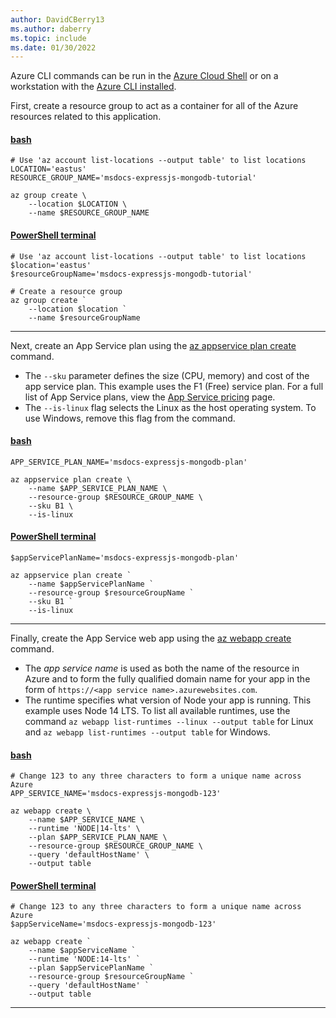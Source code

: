 ```yaml
---
author: DavidCBerry13
ms.author: daberry
ms.topic: include
ms.date: 01/30/2022
---
```

Azure CLI commands can be run in the [Azure Cloud Shell](https://shell.azure.com) or on a workstation with the [Azure CLI installed](/cli/azure/install-azure-cli).

First, create a resource group to act as a container for all of the Azure resources related to this application.

#### [bash](#tab/terminal-bash)

```azurecli
# Use 'az account list-locations --output table' to list locations
LOCATION='eastus'
RESOURCE_GROUP_NAME='msdocs-expressjs-mongodb-tutorial'

az group create \
    --location $LOCATION \
    --name $RESOURCE_GROUP_NAME
```

#### [PowerShell terminal](#tab/terminal-powershell)

```azurecli
# Use 'az account list-locations --output table' to list locations
$location='eastus'
$resourceGroupName='msdocs-expressjs-mongodb-tutorial'

# Create a resource group
az group create `
    --location $location `
    --name $resourceGroupName
```

---

Next, create an App Service plan using the [az appservice plan create](/cli/azure/appservice/plan#az_appservice_plan_create) command.

* The `--sku` parameter defines the size (CPU, memory) and cost of the app service plan.  This example uses the F1 (Free) service plan.  For a full list of App Service plans, view the [App Service pricing](https://azure.microsoft.com/pricing/details/app-service/windows/) page.
* The `--is-linux` flag selects the Linux as the host operating system.  To use Windows, remove this flag from the command.

#### [bash](#tab/terminal-bash)

```azurecli
APP_SERVICE_PLAN_NAME='msdocs-expressjs-mongodb-plan'    

az appservice plan create \
    --name $APP_SERVICE_PLAN_NAME \
    --resource-group $RESOURCE_GROUP_NAME \
    --sku B1 \
    --is-linux
```

#### [PowerShell terminal](#tab/terminal-powershell)

```azurecli
$appServicePlanName='msdocs-expressjs-mongodb-plan'

az appservice plan create `
    --name $appServicePlanName `
    --resource-group $resourceGroupName `
    --sku B1 `
    --is-linux
```

---

Finally, create the App Service web app using the [az webapp create](/cli/azure/webapp#az_webapp_create) command.  

* The *app service name* is used as both the name of the resource in Azure and to form the fully qualified domain name for your app in the form of `https://<app service name>.azurewebsites.com`.
* The runtime specifies what version of Node your app is running. This example uses Node 14 LTS. To list all available runtimes, use the command `az webapp list-runtimes --linux --output table` for Linux and `az webapp list-runtimes --output table` for Windows.

#### [bash](#tab/terminal-bash)

```azurecli
# Change 123 to any three characters to form a unique name across Azure
APP_SERVICE_NAME='msdocs-expressjs-mongodb-123'

az webapp create \
    --name $APP_SERVICE_NAME \
    --runtime 'NODE|14-lts' \
    --plan $APP_SERVICE_PLAN_NAME \
    --resource-group $RESOURCE_GROUP_NAME \
    --query 'defaultHostName' \
    --output table
```

#### [PowerShell terminal](#tab/terminal-powershell)

```azurecli
# Change 123 to any three characters to form a unique name across Azure
$appServiceName='msdocs-expressjs-mongodb-123'

az webapp create `
    --name $appServiceName `
    --runtime 'NODE:14-lts' `
    --plan $appServicePlanName `
    --resource-group $resourceGroupName `
    --query 'defaultHostName' `
    --output table
```

---
